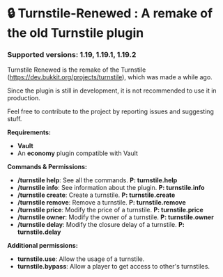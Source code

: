 # 🔒 Turnstile-Renewed : A remake of the old Turnstile plugin

<h3>Supported versions: 1.19, 1.19.1, 1.19.2</h3>

Turnstile Renewed is the remake of the Turnstile (https://dev.bukkit.org/projects/turnstile), which was made a while ago.

Since the plugin is still in development, it is not recommended to use it in production.

Feel free to contribute to the project by reporting issues and suggesting stuff.

<b>Requirements:</b>
- <b>Vault</b>
- An <b>economy</b> plugin compatible with Vault

<b>Commands & Permissions:</b>
- <b>/turnstile help</b>: See all the commands. <b>P: turnstile.help</b>
- <b>/turnstile info</b>: See information about the plugin. <b>P: turnstile.info</b>
- <b>/turnstile create</b>: Create a turnstile. <b>P: turnstile.create</b>
- <b>/turnstile remove</b>: Remove a turnstile. <b>P: turnstile.remove</b>
- <b>/turnstile price</b>: Modify the price of a turnstile. <b>P: turnstile.price</b>
- <b>/turnstile owner</b>: Modify the owner of a turnstile. <b>P: turnstile.owner</b>
- <b>/turnstile delay</b>: Modify the closure delay of a turnstile. <b>P: turnstile.delay</b>

<b>Additional permissions:</b>
- <b>turnstile.use</b>: Allow the usage of a turnstile.
- <b>turnstile.bypass</b>: Allow a player to get access to other's turnstiles.
